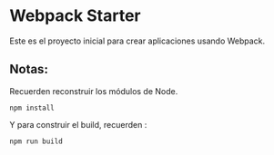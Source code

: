 # Webpack Starter

Este es el proyecto inicial para crear aplicaciones usando Webpack.

## Notas:

Recuerden reconstruir los módulos de Node.

```
npm install
```

Y para construir el build, recuerden :

```
npm run build
```

